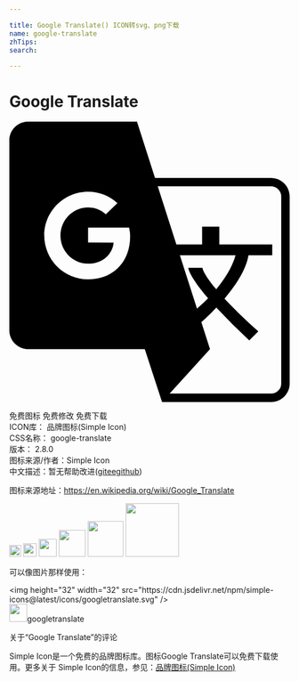 ```yaml
---

title: Google Translate() ICON转svg、png下载
name: google-translate
zhTips: 
search: 

---
```


# Google Translate  <small style="font-size: 60%;font-weight: 100"></small>

<div id="svg" class="svg-wrap">
<svg role="img" xmlns="http://www.w3.org/2000/svg" viewBox="0 0 24 24"><title>Google Translate icon</title><path d="M1.597 0C.719 0 0 .719 0 1.599v16.275c0 .878.719 1.597 1.597 1.597h10L13.074 24h9.33C23.28 24 24 23.293 24 22.428V6.39c0-.865-.719-1.572-1.597-1.572h-9.93L10.927 0zm11.109 5.539h9.697c.234 0 .455.091.62.255a.834.834 0 01.256.596v16.038a.824.824 0 01-.255.596.881.881 0 01-.62.255h-8.677l3.45-3.808h.004l-.74-2.302c.01-.009.58-.501 1.283-1.247a52.6 52.6 0 002.818 2.806l.772-.772c-1.272-1.154-2.205-2.07-2.89-2.805.918-1.087 1.851-2.455 2.049-3.708h2.034v.003h.002v-.94h-4.532v-1.52h-1.472v1.52h-2.204zm-5.966.46c1.012 0 1.861.374 2.513.975l-.99.952a2.194 2.194 0 00-1.523-.584c-1.306 0-2.364 1.08-2.364 2.409 0 1.33 1.058 2.409 2.364 2.409 1.508 0 2.13-1.08 2.19-1.808l-2.188-.002V9.066h3.511c.05.23.089.457.089.764 0 2.147-1.433 3.669-3.602 3.669a3.752 3.752 0 01-3.751-3.75c0-2.07 1.68-3.75 3.751-3.75zm7.863 5.447h4.766c-.308 1.084-.988 2.108-1.652 2.904-1.176-1.392-1.18-1.844-1.18-1.844h-1.222s.05.678 1.7 2.61c-.533.546-.946.875-.95.88Z"/></svg>
</div>
<detail full-name='google-translate'></detail>

<div class="detail-page">
<p>
<span><span class="badge-success badge">免费图标</span> <span class="badge-success badge">免费修改</span>  <span class="badge-success badge">免费下载</span> </span>
<br/>
<span>
ICON库：
<span class="badge-secondary badge">品牌图标(Simple Icon)</span> 
</span>
<br/>
<span>
CSS名称：
<span class="badge-secondary badge">google-translate</span> 
</span>

<br/>
<span>
版本：
<span class="badge-secondary badge">2.8.0</span> 
</span>
<br/>
<span>图标来源/作者：<span class="badge-light badge">Simple Icon</span></span> 
<br/>
<span class="zh-detail">中文描述：暂无<span class="help-link"><span>帮助改进</span>(<a href="https://gitee.com/liuwave/icon-helper/edit/master/json/brands/google-translate.json" target="_blank" rel="noopener noreferrer">gitee</a><a href="https://github.com/liuwave/icon-helper/edit/master/json/brands/google-translate.json" target="_blank" rel="noopener noreferrer">github</a></span>)</span><br/>
</p>
</div><div class="description description alert alert-light"><p>图标来源地址：<a href="https://en.wikipedia.org/wiki/Google_Translate" target="_blank" rel="noopener noreferrer">https://en.wikipedia.org/wiki/Google_Translate</a></p></div>
<div class="alert alert-dark">
<img height="21" width="21" src="https://cdn.jsdelivr.net/npm/simple-icons@latest/icons/googletranslate.svg" />
<img height="24" width="24" src="https://cdn.jsdelivr.net/npm/simple-icons@latest/icons/googletranslate.svg" />
<img height="32" width="32" src="https://cdn.jsdelivr.net/npm/simple-icons@latest/icons/googletranslate.svg" />
<img height="48" width="48" src="https://cdn.jsdelivr.net/npm/simple-icons@latest/icons/googletranslate.svg" />
<img height="64" width="64" src="https://cdn.jsdelivr.net/npm/simple-icons@latest/icons/googletranslate.svg" />
<img height="96" width="96" src="https://cdn.jsdelivr.net/npm/simple-icons@latest/icons/googletranslate.svg" />

</div>
<div>
  <p>可以像图片那样使用：    
  </p>
  <div class="alert alert-primary" style="font-size: 14px">
    &lt;img height="32" width="32" src="https://cdn.jsdelivr.net/npm/simple-icons@latest/icons/googletranslate.svg" /&gt;
    <copy-btn content='<img height="32" width="32" src="https://cdn.jsdelivr.net/npm/simple-icons@latest/icons/googletranslate.svg" />'></copy-btn>
  </div>
  <div class="alert alert-secondary">
    <img height="32" width="32" src="https://cdn.jsdelivr.net/npm/simple-icons@latest/icons/googletranslate.svg" />googletranslate
    <copy-btn content="googletranslate" btn-title="复制图标名称"></copy-btn>
  </div>
</div>

<Vssue title="关于“Google Translate”的评论" >关于“Google Translate”的评论</Vssue>


<div><p>Simple Icon是一个免费的品牌图标库。图标Google Translate可以免费下载使用。更多关于  Simple Icon的信息，参见：<a target="_blank" href="https://iconhelper.cn/brands.html">品牌图标(Simple Icon)</a>
</p></div>
